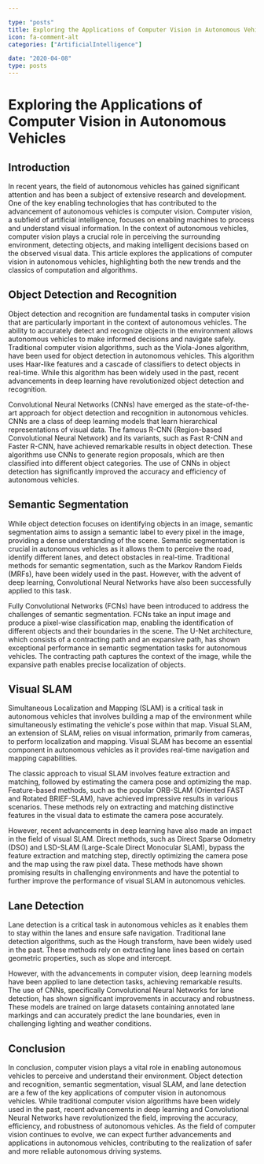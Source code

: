 ```yaml
---

type: "posts"
title: Exploring the Applications of Computer Vision in Autonomous Vehicles
icon: fa-comment-alt
categories: ["ArtificialIntelligence"]

date: "2020-04-08"
type: posts
---
```





# Exploring the Applications of Computer Vision in Autonomous Vehicles

## Introduction

In recent years, the field of autonomous vehicles has gained significant attention and has been a subject of extensive research and development. One of the key enabling technologies that has contributed to the advancement of autonomous vehicles is computer vision. Computer vision, a subfield of artificial intelligence, focuses on enabling machines to process and understand visual information. In the context of autonomous vehicles, computer vision plays a crucial role in perceiving the surrounding environment, detecting objects, and making intelligent decisions based on the observed visual data. This article explores the applications of computer vision in autonomous vehicles, highlighting both the new trends and the classics of computation and algorithms.

## Object Detection and Recognition

Object detection and recognition are fundamental tasks in computer vision that are particularly important in the context of autonomous vehicles. The ability to accurately detect and recognize objects in the environment allows autonomous vehicles to make informed decisions and navigate safely. Traditional computer vision algorithms, such as the Viola-Jones algorithm, have been used for object detection in autonomous vehicles. This algorithm uses Haar-like features and a cascade of classifiers to detect objects in real-time. While this algorithm has been widely used in the past, recent advancements in deep learning have revolutionized object detection and recognition.

Convolutional Neural Networks (CNNs) have emerged as the state-of-the-art approach for object detection and recognition in autonomous vehicles. CNNs are a class of deep learning models that learn hierarchical representations of visual data. The famous R-CNN (Region-based Convolutional Neural Network) and its variants, such as Fast R-CNN and Faster R-CNN, have achieved remarkable results in object detection. These algorithms use CNNs to generate region proposals, which are then classified into different object categories. The use of CNNs in object detection has significantly improved the accuracy and efficiency of autonomous vehicles.

## Semantic Segmentation

While object detection focuses on identifying objects in an image, semantic segmentation aims to assign a semantic label to every pixel in the image, providing a dense understanding of the scene. Semantic segmentation is crucial in autonomous vehicles as it allows them to perceive the road, identify different lanes, and detect obstacles in real-time. Traditional methods for semantic segmentation, such as the Markov Random Fields (MRFs), have been widely used in the past. However, with the advent of deep learning, Convolutional Neural Networks have also been successfully applied to this task.

Fully Convolutional Networks (FCNs) have been introduced to address the challenges of semantic segmentation. FCNs take an input image and produce a pixel-wise classification map, enabling the identification of different objects and their boundaries in the scene. The U-Net architecture, which consists of a contracting path and an expansive path, has shown exceptional performance in semantic segmentation tasks for autonomous vehicles. The contracting path captures the context of the image, while the expansive path enables precise localization of objects.

## Visual SLAM

Simultaneous Localization and Mapping (SLAM) is a critical task in autonomous vehicles that involves building a map of the environment while simultaneously estimating the vehicle's pose within that map. Visual SLAM, an extension of SLAM, relies on visual information, primarily from cameras, to perform localization and mapping. Visual SLAM has become an essential component in autonomous vehicles as it provides real-time navigation and mapping capabilities.

The classic approach to visual SLAM involves feature extraction and matching, followed by estimating the camera pose and optimizing the map. Feature-based methods, such as the popular ORB-SLAM (Oriented FAST and Rotated BRIEF-SLAM), have achieved impressive results in various scenarios. These methods rely on extracting and matching distinctive features in the visual data to estimate the camera pose accurately.

However, recent advancements in deep learning have also made an impact in the field of visual SLAM. Direct methods, such as Direct Sparse Odometry (DSO) and LSD-SLAM (Large-Scale Direct Monocular SLAM), bypass the feature extraction and matching step, directly optimizing the camera pose and the map using the raw pixel data. These methods have shown promising results in challenging environments and have the potential to further improve the performance of visual SLAM in autonomous vehicles.

## Lane Detection

Lane detection is a critical task in autonomous vehicles as it enables them to stay within the lanes and ensure safe navigation. Traditional lane detection algorithms, such as the Hough transform, have been widely used in the past. These methods rely on extracting lane lines based on certain geometric properties, such as slope and intercept.

However, with the advancements in computer vision, deep learning models have been applied to lane detection tasks, achieving remarkable results. The use of CNNs, specifically Convolutional Neural Networks for lane detection, has shown significant improvements in accuracy and robustness. These models are trained on large datasets containing annotated lane markings and can accurately predict the lane boundaries, even in challenging lighting and weather conditions.

## Conclusion

In conclusion, computer vision plays a vital role in enabling autonomous vehicles to perceive and understand their environment. Object detection and recognition, semantic segmentation, visual SLAM, and lane detection are a few of the key applications of computer vision in autonomous vehicles. While traditional computer vision algorithms have been widely used in the past, recent advancements in deep learning and Convolutional Neural Networks have revolutionized the field, improving the accuracy, efficiency, and robustness of autonomous vehicles. As the field of computer vision continues to evolve, we can expect further advancements and applications in autonomous vehicles, contributing to the realization of safer and more reliable autonomous driving systems.